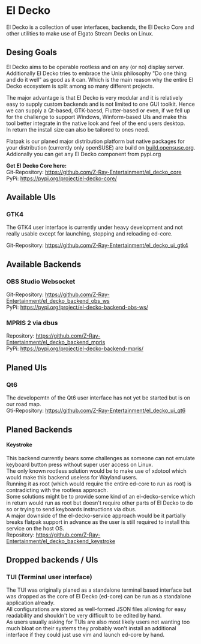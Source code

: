 # El Decko
El Decko is a collection of user interfaces, backends, the El Decko Core and other utilities to make use of Elgato Stream Decks on Linux.

## Desing Goals
El Decko aims to be operable rootless and on any (or no) display server.  
Additionally El Decko tries to embrace the Unix philosophy "Do one thing and do it well" as good as it can. Which is the main reason why the entire El Decko ecosystem is split among so many different projects.  

The major advantage is that El Decko is very modular and it is relatively easy to supply custom backends and is not limited to one GUI toolkit. Hence we can supply a Qt-based, GTK-baesd, Flutter-based or even, if we fell up for the challenge to support Windows, Winform-based UIs and make this tool better integrate in the native look and feel of the end users desktop.  
In return the install size can also be tailored to ones need.  

Flatpak is our planed major distribution platform but native packages for your distribution (currently only openSUSE) are build on [build.opensuse.org](https://build.opensuse.org/project/show/home:VortexAcherontic:ElDecko).  
Addionally you can get any El Decko component from pypi.org

**Get El Decko Core here:**  
Git-Repository: https://github.com/Z-Ray-Entertainment/el_decko_core  
PyPi: https://pypi.org/project/el-decko-core/  
 
## Available UIs
### GTK4
The GTK4 user interface is currently under heavy development and not really usable except for launching, stopping and reloading ed-core.  

Git-Repository: https://github.com/Z-Ray-Entertainment/el_decko_ui_gtk4

## Available Backends
### OBS Studio Websocket
Git-Repository: https://github.com/Z-Ray-Entertainment/el_decko_backend_obs_ws  
PyPi: https://pypi.org/project/el-decko-backend-obs-ws/  

### MPRIS 2 via dbus
Repository: https://github.com/Z-Ray-Entertainment/el_decko_backend_mpris  
PyPi: https://pypi.org/project/el-decko-backend-mpris/  
  
## Planed UIs
### Qt6
The developemtn of the Qt6 user interface has not yet be started but is on our road map.  
Gti-Repository: https://github.com/Z-Ray-Entertainment/el_decko_ui_qt6  

## Planed Backends
#### Keystroke
This backend currently bears some challenges as someone can not emulate keyboard button press without super user access on Linux.  
The only known rootless solution would be to make use of xdotool which would make this backend useless for Wayland users.  
Running it as root (which would require the entire ed-core to run as root) is contradicting with the rootless approach.  
Some solutions might be to provide some kind of an el-decko-service which in return would run as root but doesn't require other parts of El Decko to do so or trying to send keyboards instructions via dbus.  
A major downside of the el-decko-service approach would be it partially breaks flatpak support in advance as the user is still required to install this service on the host OS.  
Repository: https://github.com/Z-Ray-Entertainment/el_decko_backend_keystroke
  
## Dropped backends / UIs
### TUI (Terminal user interface)
The TUI was originally planed as a standalone terminal based interface but was dropped as the core of El Decko (ed-core) can be run as a standalone application already.  
All configurations are stored as well-formed JSON files allowing for easy readability and shouldn't be very difficult to be edited by hand.  
As users usually asking for TUIs are also most likely users not wanting too much bloat on their systems they probably won't install an additional interface if they could just use vim and launch ed-core by hand.

